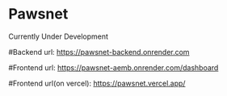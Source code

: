 # Pawsnet
Currently Under Development

#Backend url: https://pawsnet-backend.onrender.com

#Frontend url: https://pawsnet-aemb.onrender.com/dashboard

#Frontend url(on vercel): https://pawsnet.vercel.app/